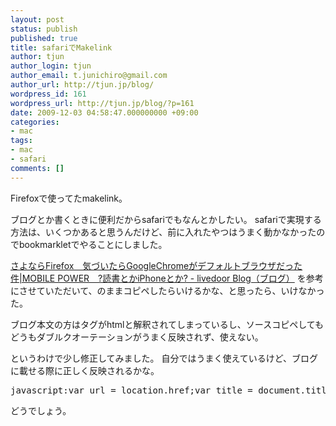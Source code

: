 ```yaml
---
layout: post
status: publish
published: true
title: safariでMakelink
author: tjun
author_login: tjun
author_email: t.junichiro@gmail.com
author_url: http://tjun.jp/blog/
wordpress_id: 161
wordpress_url: http://tjun.jp/blog/?p=161
date: 2009-12-03 04:58:47.000000000 +09:00
categories:
- mac
tags:
- mac
- safari
comments: []
---
```

Firefoxで使ってたmakelink。

ブログとか書くときに便利だからsafariでもなんとかしたい。
safariで実現する方法は、いくつかあると思うんだけど、前に入れたやつはうまく動かなかったのでbookmarkletでやることにしました。

<a title="さよならFirefox　気づいたらGoogleChromeがデフォルトブラウザだった件|MOBILE POWER　?読書とかiPhoneとか? - livedoor Blog（ブログ）" href="http://blog.livedoor.jp/sakusakupocky/archives/50315174.html">さよならFirefox　気づいたらGoogleChromeがデフォルトブラウザだった件|MOBILE POWER　?読書とかiPhoneとか? - livedoor Blog（ブログ）</a>
を参考にさせていただいて、のままコピペしたらいけるかな、と思ったら、いけなかった。

ブログ本文の方はタグがhtmlと解釈されてしまっているし、ソースコピペしてもどうもダブルクオーテーションがうまく反映されず、使えない。

というわけで少し修正してみました。
自分ではうまく使えているけど、ブログに載せる際に正しく反映されるかな。
<pre>
javascript:var url = location.href;var title = document.title;var linkTag = ' <a href="' + url + '" title="' + title + '">' + title +'</a>';var x = prompt('',linkTag);
</pre>
どうでしょう。

